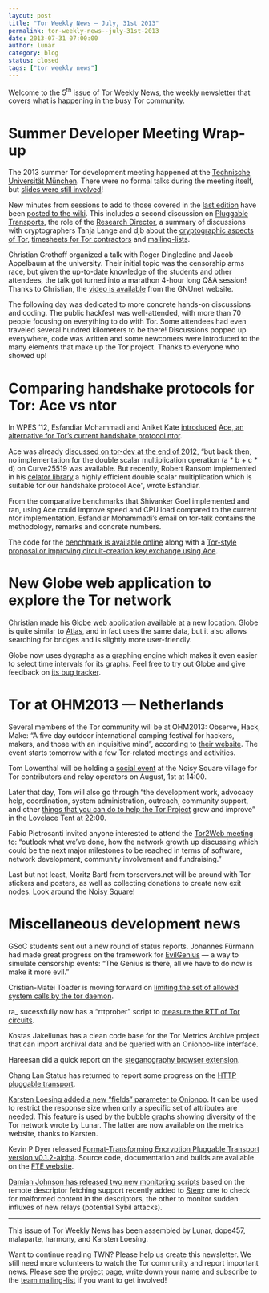```yaml
---
layout: post
title: "Tor Weekly News — July, 31st 2013"
permalink: tor-weekly-news--july-31st-2013
date: 2013-07-31 07:00:00
author: lunar
category: blog
status: closed
tags: ["tor weekly news"]
---
```


Welcome to the 5<sup>th</sup> issue of Tor Weekly News, the weekly newsletter that covers what is happening in the busy Tor community.

Summer Developer Meeting Wrap-up
================================

The 2013 summer Tor development meeting happened at the [Technische Universität München](http://www.tum.de/). There were no formal talks during the meeting itself, but [slides were still involved](https://commons.wikimedia.org/wiki/File:050322-tumuenchen-parabeln.jpg)!

New minutes from sessions to add to those covered in the [last edition](https://blog.torproject.org/blog/tor-weekly-news-%E2%80%94-july-24th-2013) have been [posted to the wiki](https://trac.torproject.org/projects/tor/wiki/org/meetings/2013SummerDevMeeting). This includes a second discussion on [Pluggable Transports](https://trac.torproject.org/projects/tor/wiki/org/meetings/2013SummerDevMeeting/PluggableTransports1), the role of the [Research Director](https://trac.torproject.org/projects/tor/wiki/org/meetings/2013SummerDevMeeting/ResearchDirector), a summary of discussions with cryptographers Tanja Lange and djb about the [cryptographic aspects of Tor](https://trac.torproject.org/projects/tor/wiki/org/meetings/2013SummerDevMeeting/TorCrypto), [timesheets for Tor contractors](https://trac.torproject.org/projects/tor/wiki/org/meetings/2013SummerDevMeeting/Timesheets) and [mailing-lists](https://trac.torproject.org/projects/tor/wiki/org/meetings/2013SummerDevMeeting/MailingLists).

Christian Grothoff organized a talk with Roger Dingledine and Jacob Appelbaum at the university. Their initial topic was the censorship arms race, but given the up-to-date knowledge of the students and other attendees, the talk got turned into a marathon 4-hour long Q&A session! Thanks to Christian, the [video is available](https://gnunet.org/tor2013tum-video) from the GNUnet website.

The following day was dedicated to more concrete hands-on discussions and coding. The public hackfest was well-attended, with more than 70 people focusing on everything to do with Tor. Some attendees had even traveled several hundred kilometers to be there! Discussions popped up everywhere, code was written and some newcomers were introduced to the many elements that make up the Tor project. Thanks to everyone who showed up!

Comparing handshake protocols for Tor: Ace vs ntor
==================================================

In WPES ’12, Esfandiar Mohammadi and Aniket Kate [introduced](https://lists.torproject.org/pipermail/tor-dev/2012-August/003901.html) [Ace, an alternative for Tor’s current handshake protocol ntor](http://www.infsec.cs.uni-saarland.de/~mohammadi/paper/owake.pdf).

Ace was already [discussed on tor-dev at the end of 2012](https://lists.torproject.org/pipermail/tor-dev/2013-July/005163.html), “but back then, no implementation for the double scalar multiplication operation (a \* b + c \* d) on Curve25519 was available. But recently, Robert Ransom implemented in his [celator library](http://www.infsec.cs.uni-saarland.de/~mohammadi/ace/celator.tar.gz) a highly efficient double scalar multiplication which is suitable for our handshake protocol Ace”, wrote Esfandiar.

From the comparative benchmarks that Shivanker Goel implemented and ran, using Ace could improve speed and CPU load compared to the current ntor implementation. Esfandiar Mohammadi’s email on tor-talk contains the methodology, remarks and concrete numbers.

The code for the [benchmark is available online](http://www.infsec.cs.uni-saarland.de/~mohammadi/ace/ace-benchmarks.tar.gz) along with a [Tor-style proposal or improving circuit-creation key exchange using Ace](http://www.infsec.cs.uni-saarland.de/~mohammadi/ace/ace-handshake.txt).

New Globe web application to explore the Tor network
====================================================

Christian made his [Globe web application available](http://globe.rndm.de/) at a new location. Globe is quite similar to [Atlas](https://atlas.torproject.org), and in fact uses the same data, but it also allows searching for bridges and is slightly more user-friendly.

Globe now uses dygraphs as a graphing engine which makes it even easier to select time intervals for its graphs. Feel free to try out Globe and give feedback on [its bug tracker](https://github.com/makepanic/globe/issues).

Tor at OHM2013 — Netherlands
============================

Several members of the Tor community will be at OHM2013: Observe, Hack, Make: “A five day outdoor international camping festival for hackers, makers, and those with an inquisitive mind”, according to [their website](https://ohm2013.org/). The event starts tomorrow with a few Tor-related meetings and activities.

Tom Lowenthal will be holding a [social event](https://program.ohm2013.org/event/307.html) at the Noisy Square village for Tor contributors and relay operators on August, 1st at 14:00.

Later that day, Tom will also go through “the development work, advocacy help, coordination, system administration, outreach, community support, and other [things that you can do to help the Tor Project](https://program.ohm2013.org/event/305.html) grow and improve” in the Lovelace Tent at 22:00.

Fabio Pietrosanti invited anyone interested to attend the [Tor2Web meeting](https://program.ohm2013.org/event/256.html) to: “outlook what we’ve done, how the network growth up discussing which could be the next major milestones to be reached in terms of software, network development, community involvement and fundraising.”

Last but not least, Moritz Bartl from torservers.net will be around with Tor stickers and posters, as well as collecting donations to create new exit nodes. Look around the [Noisy Square](https://noisysquare.com/)!

Miscellaneous development news
==============================

GSoC students sent out a new round of status reports. Johannes Fürmann had made great progress on the framework for [EvilGenius](https://lists.torproject.org/pipermail/tor-dev/2013-July/005179.html) — a way to simulate censorship events: “The Genius is there, all we have to do now is make it more evil.”

Cristian-Matei Toader is moving forward on [limiting the set of allowed system calls by the tor daemon](https://lists.torproject.org/pipermail/tor-dev/2013-July/005180.html).

ra\_ sucessfully now has a “rttprober” script to [measure the RTT of Tor circuits](https://lists.torproject.org/pipermail/tor-dev/2013-July/005181.html).

Kostas Jakeliunas has a clean code base for the Tor Metrics Archive project that can import archival data and be queried with an Onionoo-like interface.

Hareesan did a quick report on the [steganography browser extension](https://lists.torproject.org/pipermail/tor-dev/2013-July/005185.html).

Chang Lan Status has returned to report some progress on the [HTTP pluggable transport](https://lists.torproject.org/pipermail/tor-dev/2013-July/005193.html).

[Karsten Loesing added a new “fields” parameter to Onionoo](https://gitweb.torproject.org/onionoo.git/commit/1c1dfa48). It can be used to restrict the response size when only a specific set of attributes are needed. This feature is used by the [bubble graphs](https://metrics.torproject.org/bubbles.html) showing diversity of the Tor network wrote by Lunar. The latter are now available on the metrics website, thanks to Karsten.

Kevin P Dyer released [Format-Transforming Encryption Pluggable Transport version v0.1.2-alpha](https://lists.torproject.org/pipermail/tor-dev/2013-July/005194.html). Source code, documentation and builds are available on the [FTE website](https://kpdyer.com/fte/).

[Damian Johnson has released two new monitoring scripts](https://lists.torproject.org/pipermail/tor-dev/2013-July/005209.html) based on the remote descriptor fetching support recently added to [Stem](https://stem.torproject.org/): one to check for malformed content in the descriptors, the other to monitor sudden influxes of new relays (potential Sybil attacks).

* * * * *

This issue of Tor Weekly News has been assembled by Lunar, dope457, malaparte, harmony, and Karsten Loesing.

Want to continue reading TWN? Please help us create this newsletter. We still need more volunteers to watch the Tor community and report important news. Please see the [project page](https://trac.torproject.org/projects/tor/wiki/TorWeeklyNews), write down your name and subscribe to the [team mailing-list](https://lists.torproject.org/cgi-bin/mailman/listinfo/news-team) if you want to get involved!
